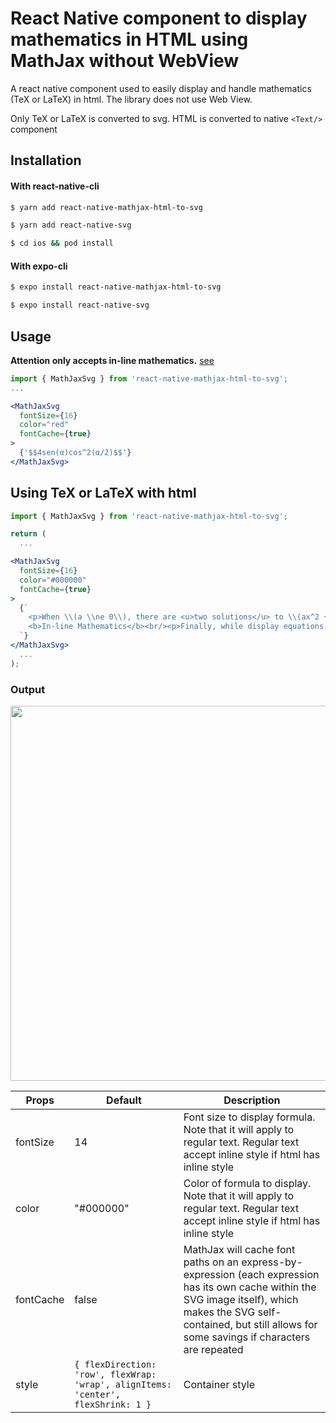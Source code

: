 # React Native component to display mathematics in HTML using MathJax without WebView

A react native component used to easily display and handle mathematics (TeX or LaTeX) in html. The library does not use Web View.

Only TeX or LaTeX is converted to svg. HTML is converted to native `<Text/>` component

## Installation

#### With react-native-cli
```bash
$ yarn add react-native-mathjax-html-to-svg
```
```bash
$ yarn add react-native-svg
```
```bash
$ cd ios && pod install
```
#### With expo-cli
```bash
$ expo install react-native-mathjax-html-to-svg 
```
```bash
$ expo install react-native-svg
```

## Usage
**Attention only accepts in-line mathematics.** [see](http://docs.mathjax.org/en/latest/basic/mathematics.html)
```jsx
import { MathJaxSvg } from 'react-native-mathjax-html-to-svg';
...

<MathJaxSvg 
  fontSize={16}
  color="red"
  fontCache={true}
>
  {'$$4sen(α)cos^2(α/2)$$'}
</MathJaxSvg>
```
## Using TeX or LaTeX with html
```jsx
import { MathJaxSvg } from 'react-native-mathjax-html-to-svg';

return (
  ...

<MathJaxSvg 
  fontSize={16}
  color="#000000"
  fontCache={true}
>
  {`
    <p>When \\(a \\ne 0\\), there are <u>two solutions</u> to \\(ax^2 + bx + c = 0\\) <span style="color:red;">and</span> they are $$x = {-b \\pm \\sqrt{b^2-4ac} \\over 2a}.$$</p>
    <b>In-line Mathematics</b><br/><p>Finally, while display equations look good for a page of samples, the ability to mix math <mark>and text in a paragraph is also important.</mark><br/><b>This expression \\(\\sqrt{3x-1}+(1+x)^2\\) is an <span style="color:red;font-style:italic;">example of an inline equation</span>.</b>As you see, MathJax equations can be used this way as well, without unduly disturbing the <s>spacing between lines</s>.</p>
  `}
</MathJaxSvg>
  ...
);
```
### Output
<img width="600" src="https://raw.githubusercontent.com/webyonet/react-native-mathjax-html-to-svg/main/export.png"/>

|  Props            | Default                    | Description                             |
| ----------------- | -------------------------- | --------------------------------------- |
|  fontSize         | 14                         | Font size to display formula. Note that it will apply to regular text. Regular text accept inline style if html has inline style        |
|  color            | "#000000"                  | Color of formula to display. Note that it will apply to regular text. Regular text accept inline style if html has inline style             |
|  fontCache        | false                      | MathJax will cache font paths on an express-by-expression (each expression has its own cache within the SVG image itself), which makes the SVG self-contained, but still allows for some savings if characters are repeated               |
|  style            | `{ flexDirection: 'row', flexWrap: 'wrap', alignItems: 'center', flexShrink: 1 } `          | Container style             |


[comment]: <> (## Example)

[comment]: <> ([https://github.com/railsjack/demo-app-for-mathjax]&#40;https://github.com/railsjack/demo-app-for-mathjax&#41;)
